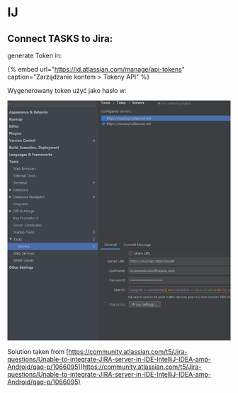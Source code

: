 # IJ

## Connect TASKS to Jira:

generate Token in:

{% embed url="https://id.atlassian.com/manage/api-tokens" caption="Zarządzanie kontem > Tokeny API" %}

Wygenerowany token użyć jako hasło w:

![](../../.gitbook/assets/image-7%20%281%29.png)

Solution taken from [https://community.atlassian.com/t5/Jira-questions/Unable-to-integrate-JIRA-server-in-IDE-IntelliJ-IDEA-amp-Android/qaq-p/1066095](https://community.atlassian.com/t5/Jira-questions/Unable-to-integrate-JIRA-server-in-IDE-IntelliJ-IDEA-amp-Android/qaq-p/1066095)

